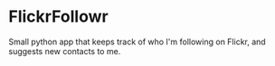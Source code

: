 FlickrFollowr
=============

Small python app that keeps track of who I'm following on Flickr, and suggests new contacts to me. 
